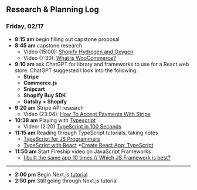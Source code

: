 ## Research & Planning Log
### Friday, 02/17
* **8:15 am** begin filling out capstone proposal
* **8:45 am** capstone research
  * Video (15:00): [Shopify Hydrogen and Oxygen](https://www.youtube.com/watch?v=yvRzIIs6Trw&ab_channel=CodingwithJan-ShopifyDeveloper)
  * Video (7:30): [What is WooCommerce?](https://www.youtube.com/watch?v=kfZMnCGGqYc&ab_channel=IWDAgency)
* **9:10 am** ask ChatGPT for library and frameworks to use for a React web store. ChatGPT suggested I look into the following:
  * **Stripe**
  * **Commerce.js**
  * **Snipcart**
  * **Shopify Buy SDK**
  * **Gatsby + Shopify**
* **9:20 am** Stripe API research
  * Video (23:04): [How To Accept Payments With Stripe](https://www.youtube.com/watch?v=1r-F3FIONl8&ab_channel=WebDevSimplified)
* **10:38 am** Playing with [Typescript](https://www.typescriptlang.org/play)
  * Video: (2:20) [TypeScript in 100 Seconds](https://www.youtube.com/watch?v=zQnBQ4tB3ZA&ab_channel=Fireship)
* **11:15 am** Reading through TypeScript tutorials, taking notes
  * [TypeScript for JS Programmers](https://www.typescriptlang.org/docs/handbook/typescript-in-5-minutes.html)
  * [TypeScript with React](https://www.typescriptlang.org/docs/handbook/react.html)
  *[Create React App: TypeScript](https://create-react-app.dev/docs/adding-typescript/)
* **11:50 am** Start Fireship video on JavaScript Frameworks
  * [I built the same app 10 times // Which JS Framework is best?](https://www.youtube.com/watch?v=cuHDQhDhvPE&ab_channel=Fireship)

---

* **2:00 pm** Begin Next.js [tutorial](https://nextjs.org/learn/foundations/about-nextjs?utm_source=next-site&utm_medium=nav-cta&utm_campaign=next-website)
* **2:50 pm** Still going through Next.js tutorial